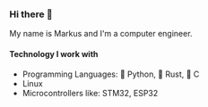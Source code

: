 ### Hi there 👋

My name is Markus and I'm a computer engineer.

#### Technology I work with
* Programming Languages: 🐍 Python, 🦀 Rust, 🗿 C
* Linux
* Microcontrollers like: STM32, ESP32

<!--
**markus-k/markus-k** is a ✨ _special_ ✨ repository because its `README.md` (this file) appears on your GitHub profile.

Here are some ideas to get you started:

- 🔭 I’m currently working on ...
- 🌱 I’m currently learning ...
- 👯 I’m looking to collaborate on ...
- 🤔 I’m looking for help with ...
- 💬 Ask me about ...
- 📫 How to reach me: ...
- 😄 Pronouns: ...
- ⚡ Fun fact: ...
-->
